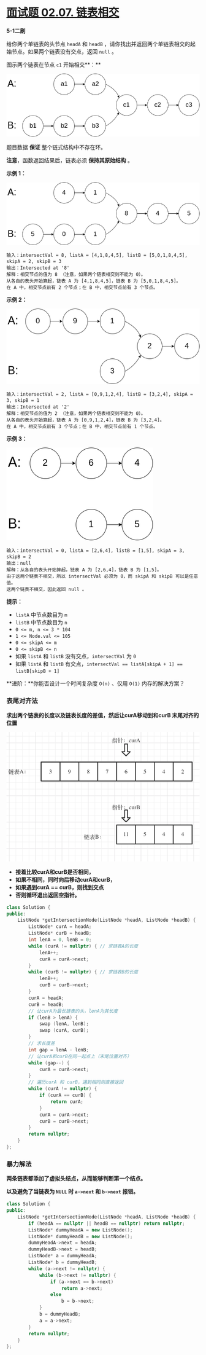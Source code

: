 # [面试题 02.07. 链表相交](https://leetcode-cn.com/problems/intersection-of-two-linked-lists-lcci/)

**5-1二刷**

给你两个单链表的头节点 `headA` 和 `headB` ，请你找出并返回两个单链表相交的起始节点。如果两个链表没有交点，返回 `null` 。

图示两个链表在节点 `c1` 开始相交**：**

[![img](../../Images/6.链表相交.assets/160_statement-16429443718863.png)](https://assets.leetcode-cn.com/aliyun-lc-upload/uploads/2018/12/14/160_statement.png)

题目数据 **保证** 整个链式结构中不存在环。

**注意**，函数返回结果后，链表必须 **保持其原始结构** 。

**示例 1：**

[![img](../../Images/6.链表相交.assets/160_example_1.png)](https://assets.leetcode.com/uploads/2018/12/13/160_example_1.png)

```
输入：intersectVal = 8, listA = [4,1,8,4,5], listB = [5,0,1,8,4,5], skipA = 2, skipB = 3
输出：Intersected at '8'
解释：相交节点的值为 8 （注意，如果两个链表相交则不能为 0）。
从各自的表头开始算起，链表 A 为 [4,1,8,4,5]，链表 B 为 [5,0,1,8,4,5]。
在 A 中，相交节点前有 2 个节点；在 B 中，相交节点前有 3 个节点。
```

**示例 2：**

[![img](../../Images/6.链表相交.assets/160_example_2.png)](https://assets.leetcode.com/uploads/2018/12/13/160_example_2.png)

```
输入：intersectVal = 2, listA = [0,9,1,2,4], listB = [3,2,4], skipA = 3, skipB = 1
输出：Intersected at '2'
解释：相交节点的值为 2 （注意，如果两个链表相交则不能为 0）。
从各自的表头开始算起，链表 A 为 [0,9,1,2,4]，链表 B 为 [3,2,4]。
在 A 中，相交节点前有 3 个节点；在 B 中，相交节点前有 1 个节点。
```

**示例 3：**

[![img](../../Images/6.链表相交.assets/160_example_3.png)](https://assets.leetcode.com/uploads/2018/12/13/160_example_3.png)

```
输入：intersectVal = 0, listA = [2,6,4], listB = [1,5], skipA = 3, skipB = 2
输出：null
解释：从各自的表头开始算起，链表 A 为 [2,6,4]，链表 B 为 [1,5]。
由于这两个链表不相交，所以 intersectVal 必须为 0，而 skipA 和 skipB 可以是任意值。
这两个链表不相交，因此返回 null 。
```

**提示：**

- `listA` 中节点数目为 `m`
- `listB` 中节点数目为 `n`
- `0 <= m, n <= 3 * 104`
- `1 <= Node.val <= 105`
- `0 <= skipA <= m`
- `0 <= skipB <= n`
- 如果 `listA` 和 `listB` 没有交点，`intersectVal` 为 `0`
- 如果 `listA` 和 `listB` 有交点，`intersectVal == listA[skipA + 1] == listB[skipB + 1]`

**进阶：**你能否设计一个时间复杂度 `O(n)` 、仅用 `O(1)` 内存的解决方案？

### 表尾对齐法

**求出两个链表的长度以及链表长度的差值，然后让curA移动到和curB 末尾对齐的位置**

![面试题02.07.链表相交_2](../../Images/6.链表相交.assets/面试题02.07.链表相交_2.png)

- **接着比较curA和curB是否相同，**
- **如果不相同，同时向后移动curA和curB，**
- **如果遇到curA == curB，则找到交点**
- **否则循环退出返回空指针。**

```c++
class Solution {
public:
    ListNode *getIntersectionNode(ListNode *headA, ListNode *headB) {
        ListNode* curA = headA;
        ListNode* curB = headB;
        int lenA = 0, lenB = 0;
        while (curA != nullptr) { // 求链表A的长度
            lenA++;
            curA = curA->next;
        }
        while (curB != nullptr) { // 求链表B的长度
            lenB++;
            curB = curB->next;
        }
        curA = headA;
        curB = headB;
        // 让curA为最长链表的头，lenA为其长度
        if (lenB > lenA) {
            swap (lenA, lenB);
            swap (curA, curB);
        }
        // 求长度差
        int gap = lenA - lenB;
        // 让curA和curB在同一起点上（末尾位置对齐）
        while (gap--) {
            curA = curA->next;
        }
        // 遍历curA 和 curB，遇到相同则直接返回
        while (curA != nullptr) {
            if (curA == curB) {
                return curA;
            }
            curA = curA->next;
            curB = curB->next;
        }
        return nullptr;
    }
};
```

### 暴力解法

**两条链表都添加了虚拟头结点，从而能够判断第一个结点。**

**以及避免了当链表为 `NULL` 时 `a->next` 和 `b->next` 报错。**

```c++
class Solution {
public:
    ListNode *getIntersectionNode(ListNode *headA, ListNode *headB) {
        if (headA == nullptr || headB == nullptr) return nullptr;
        ListNode* dummyHeadA = new ListNode();
        ListNode* dummyHeadB = new ListNode();
        dummyHeadA->next = headA;
        dummyHeadB->next = headB;
        ListNode* a = dummyHeadA;
        ListNode* b = dummyHeadB;
        while (a->next != nullptr) {
            while (b->next != nullptr) {
                if (a->next == b->next)
                    return a->next;
                else
                    b = b->next;
            }
            b = dummyHeadB;
            a = a->next;
        }
        return nullptr;
    }
};
```

